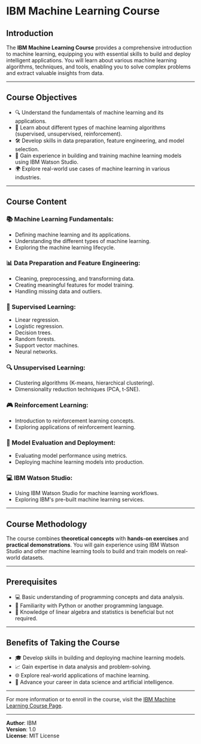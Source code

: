 # IBM Machine Learning Course

## Introduction
The **IBM Machine Learning Course** provides a comprehensive introduction to machine learning, equipping you with essential skills to build and deploy intelligent applications. You will learn about various machine learning algorithms, techniques, and tools, enabling you to solve complex problems and extract valuable insights from data.

-----------------------------------------------------------------------------

## Course Objectives
- 🔍 Understand the fundamentals of machine learning and its applications.
- 🤖 Learn about different types of machine learning algorithms (supervised, unsupervised, reinforcement).
- 🛠️ Develop skills in data preparation, feature engineering, and model selection.
- 🚀 Gain experience in building and training machine learning models using IBM Watson Studio.
- 🌍 Explore real-world use cases of machine learning in various industries.

---

## Course Content

### 📚 Machine Learning Fundamentals:
- Defining machine learning and its applications.
- Understanding the different types of machine learning.
- Exploring the machine learning lifecycle.

### 📊 Data Preparation and Feature Engineering:
- Cleaning, preprocessing, and transforming data.
- Creating meaningful features for model training.
- Handling missing data and outliers.

### 🤖 Supervised Learning:
- Linear regression.
- Logistic regression.
- Decision trees.
- Random forests.
- Support vector machines.
- Neural networks.

### 🔍 Unsupervised Learning:
- Clustering algorithms (K-means, hierarchical clustering).
- Dimensionality reduction techniques (PCA, t-SNE).

### 🎮 Reinforcement Learning:
- Introduction to reinforcement learning concepts.
- Exploring applications of reinforcement learning.

### 🧪 Model Evaluation and Deployment:
- Evaluating model performance using metrics.
- Deploying machine learning models into production.

### 💻 IBM Watson Studio:
- Using IBM Watson Studio for machine learning workflows.
- Exploring IBM's pre-built machine learning services.

---

## Course Methodology
The course combines **theoretical concepts** with **hands-on exercises** and **practical demonstrations**. You will gain experience using IBM Watson Studio and other machine learning tools to build and train models on real-world datasets.

---

## Prerequisites
- 💻 Basic understanding of programming concepts and data analysis.
- 🐍 Familiarity with Python or another programming language.
- 📐 Knowledge of linear algebra and statistics is beneficial but not required.

---

## Benefits of Taking the Course
- 🎓 Develop skills in building and deploying machine learning models.
- 📈 Gain expertise in data analysis and problem-solving.
- 🌐 Explore real-world applications of machine learning.
- 🚀 Advance your career in data science and artificial intelligence.

---

For more information or to enroll in the course, visit the [IBM Machine Learning Course Page](https://www.ibm.com/skills/learn/machine-learning).

---

**Author**: IBM  
**Version**: 1.0  
**License**: MIT License
